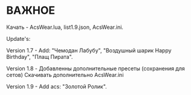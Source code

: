# ВАЖНОЕ
Качать - AcsWear.lua, list1.9.json, AcsWear.ini.


Update's:


Version 1.7 - Add: "Чемодан Лабубу", "Воздушный шарик Happy Birthday", "Плащ Пирата".


Version 1.8 - Добавленны дополнительные пресеты (сохранения для сетов) Скачивать дополнительно AcsWear.ini


Version 1.9 - Add acs: "Золотой Ролик".
